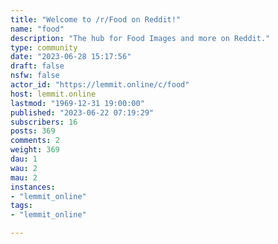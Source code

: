 ```yaml
---
title: "Welcome to /r/Food on Reddit!" 
name: "food"
description: "The hub for Food Images and more on Reddit."
type: community
date: "2023-06-28 15:17:56"
draft: false
nsfw: false
actor_id: "https://lemmit.online/c/food"
host: lemmit.online
lastmod: "1969-12-31 19:00:00"
published: "2023-06-22 07:19:29"
subscribers: 16
posts: 369
comments: 2
weight: 369
dau: 1
wau: 2
mau: 2
instances:
- "lemmit_online"
tags: 
- "lemmit_online"

---
```

